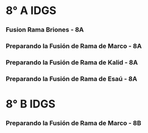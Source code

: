 # 8° A IDGS 

### Fusion Rama Briones - 8A

### Preparando la Fusión de Rama de Marco - 8A
### Preparando la Fusión de Rama de Kalid - 8A
### Preparando la Fusión de Rama de Esaú - 8A

# 8° B IDGS 

### Preparando la Fusión de Rama de Marco - 8B
